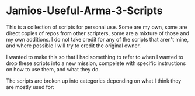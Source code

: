# Jamios-Useful-Arma-3-Scripts

This is a collection of scripts for personal use. Some are my own, some are direct copies of repos from other scripters, some are a mixture of those and my own additions. I do not take credit for any of the scripts that aren't mine, and where possible I will try to credit the original owner.

I wanted to make this so that I had something to refer to when I wanted to drop these scripts into a new mission, compelete with specific instructions on how to use them, and what they do.

The scripts are broken up into categories depending on what I think they are mostly used for:
